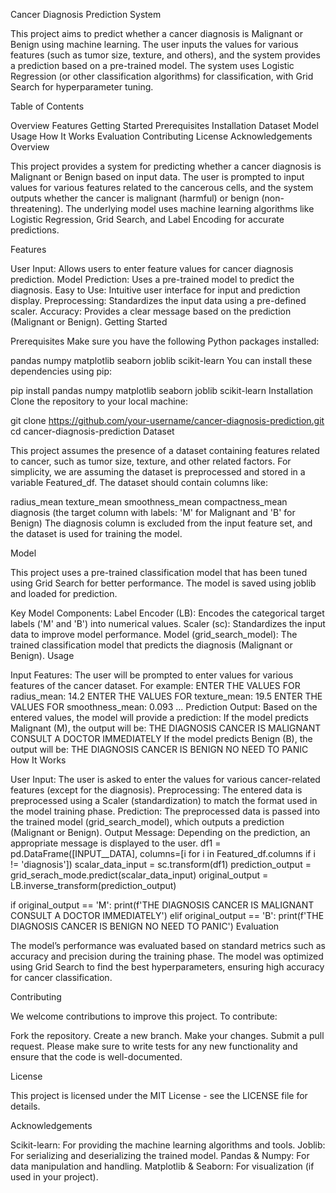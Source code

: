 Cancer Diagnosis Prediction System

This project aims to predict whether a cancer diagnosis is Malignant or Benign using machine learning. The user inputs the values for various features (such as tumor size, texture, and others), and the system provides a prediction based on a pre-trained model. The system uses Logistic Regression (or other classification algorithms) for classification, with Grid Search for hyperparameter tuning.

Table of Contents

Overview
Features
Getting Started
Prerequisites
Installation
Dataset
Model
Usage
How It Works
Evaluation
Contributing
License
Acknowledgements
Overview

This project provides a system for predicting whether a cancer diagnosis is Malignant or Benign based on input data. The user is prompted to input values for various features related to the cancerous cells, and the system outputs whether the cancer is malignant (harmful) or benign (non-threatening). The underlying model uses machine learning algorithms like Logistic Regression, Grid Search, and Label Encoding for accurate predictions.

Features

User Input: Allows users to enter feature values for cancer diagnosis prediction.
Model Prediction: Uses a pre-trained model to predict the diagnosis.
Easy to Use: Intuitive user interface for input and prediction display.
Preprocessing: Standardizes the input data using a pre-defined scaler.
Accuracy: Provides a clear message based on the prediction (Malignant or Benign).
Getting Started

Prerequisites
Make sure you have the following Python packages installed:

pandas
numpy
matplotlib
seaborn
joblib
scikit-learn
You can install these dependencies using pip:

pip install pandas numpy matplotlib seaborn joblib scikit-learn
Installation
Clone the repository to your local machine:

git clone https://github.com/your-username/cancer-diagnosis-prediction.git
cd cancer-diagnosis-prediction
Dataset

This project assumes the presence of a dataset containing features related to cancer, such as tumor size, texture, and other related factors. For simplicity, we are assuming the dataset is preprocessed and stored in a variable Featured_df. The dataset should contain columns like:

radius_mean
texture_mean
smoothness_mean
compactness_mean
diagnosis (the target column with labels: 'M' for Malignant and 'B' for Benign)
The diagnosis column is excluded from the input feature set, and the dataset is used for training the model.

Model

This project uses a pre-trained classification model that has been tuned using Grid Search for better performance. The model is saved using joblib and loaded for prediction.

Key Model Components:
Label Encoder (LB): Encodes the categorical target labels ('M' and 'B') into numerical values.
Scaler (sc): Standardizes the input data to improve model performance.
Model (grid_search_model): The trained classification model that predicts the diagnosis (Malignant or Benign).
Usage

Input Features: The user will be prompted to enter values for various features of the cancer dataset. For example:
ENTER THE VALUES FOR radius_mean: 14.2
ENTER THE VALUES FOR texture_mean: 19.5
ENTER THE VALUES FOR smoothness_mean: 0.093
...
Prediction Output: Based on the entered values, the model will provide a prediction:
If the model predicts Malignant (M), the output will be:
THE DIAGNOSIS CANCER IS MALIGNANT CONSULT A DOCTOR IMMEDIATELY
If the model predicts Benign (B), the output will be:
THE DIAGNOSIS CANCER IS BENIGN NO NEED TO PANIC
How It Works

User Input: The user is asked to enter the values for various cancer-related features (except for the diagnosis).
Preprocessing: The entered data is preprocessed using a Scaler (standardization) to match the format used in the model training phase.
Prediction: The preprocessed data is passed into the trained model (grid_search_model), which outputs a prediction (Malignant or Benign).
Output Message: Depending on the prediction, an appropriate message is displayed to the user.
df1 = pd.DataFrame([INPUT__DATA], columns=[i for i in Featured_df.columns if i != 'diagnosis'])
scalar_data_input = sc.transform(df1)
prediction_output = grid_serach_mode.predict(scalar_data_input)
original_output = LB.inverse_transform(prediction_output)

if original_output == 'M':
    print(f'THE DIAGNOSIS CANCER IS MALIGNANT CONSULT A DOCTOR IMMEDIATELY')
elif original_output == 'B':
    print(f'THE DIAGNOSIS CANCER IS BENIGN NO NEED TO PANIC')
Evaluation

The model’s performance was evaluated based on standard metrics such as accuracy and precision during the training phase. The model was optimized using Grid Search to find the best hyperparameters, ensuring high accuracy for cancer classification.

Contributing

We welcome contributions to improve this project. To contribute:

Fork the repository.
Create a new branch.
Make your changes.
Submit a pull request.
Please make sure to write tests for any new functionality and ensure that the code is well-documented.

License

This project is licensed under the MIT License - see the LICENSE file for details.

Acknowledgements

Scikit-learn: For providing the machine learning algorithms and tools.
Joblib: For serializing and deserializing the trained model.
Pandas & Numpy: For data manipulation and handling.
Matplotlib & Seaborn: For visualization (if used in your project).

